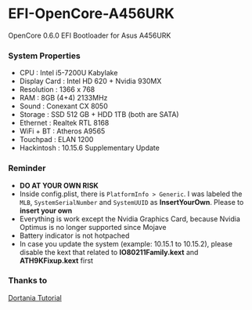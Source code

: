 # EFI-OpenCore-A456URK
OpenCore 0.6.0 EFI Bootloader for Asus A456URK

### System Properties
- CPU : Intel i5-7200U Kabylake
- Display Card : Intel HD 620 + Nvidia 930MX
- Resolution : 1366 x 768
- RAM : 8GB (4+4) 2133MHz
- Sound : Conexant CX 8050
- Storage : SSD 512 GB + HDD 1TB (both are SATA)
- Ethernet : Realtek RTL 8168
- WiFi + BT : Atheros A9565
- Touchpad : ELAN 1200
- Hackintosh : 10.15.6 Supplementary Update

### Reminder
- __DO AT YOUR OWN RISK__
- Inside config.plist, there is `PlatformInfo > Generic`. I was labeled the `MLB`, `SystemSerialNumber` and `SystemUUID` as __InsertYourOwn__. Please to __insert your own__
- Everything is work except the Nvidia Graphics Card, because Nvidia Optimus is no longer supported since Mojave
- Battery indicator is not hotpached
- In case you update the system (example: 10.15.1 to 10.15.2), please disable the kext that related to __IO80211Family.kext__ and __ATH9KFixup.kext__ first

### Thanks to
[Dortania Tutorial](https://dortania.github.io/OpenCore-Install-Guide/config-laptop.plist/kaby-lake.html#starting-point)
